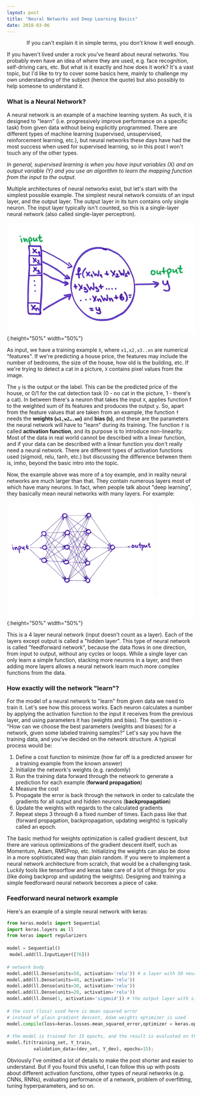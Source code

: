 ```yaml
---
layout: post
title: "Neural Networks and Deep Learning Basics"
date: 2018-03-06
---
```

<div style="text-align: right">If you can't explain it in simple terms, you don't know it well enough.</div>

If you haven't lived under a rock you've heard about neural networks. You probably even have an idea of where they are used,
e.g. face recognition, self-driving cars, etc. But what is it exactly and how does it work?
It's a vast topic, but I'd like to try to cover some basics here, mainly to challenge my own understanding of the subject
(hence the quote) but also possibly to help someone to understand it.

### What is a Neural Network?
A neural network is an example of a machine learning system. As such, it is designed to "learn" (i.e. progressively improve performance on a specific task)
 from given data without being explicitly programmed. There are different types of machine learning (supervised, unsupervised, reinforcement learning, etc.),
 but neural networks these days have had the most success when used for supervised learning, so in this post I won't touch any of the other types.

*In general, supervised learning is when you have input variables (X) and an output variable (Y) and you use an algorithm
to learn the mapping function from the input to the output.*

Multiple architectures of neural networks exist, but let's start with the simplest possible example.
The simplest neural network consists of an input layer, and the output layer. The output layer in its turn contains only single neuron.
The input layer typically isn't counted, so this is a single-layer neural network (also called single-layer perceptron).

![Single Layer](/images/NN-basics-single-layer.png){:height="50%" width="50%"}

As input, we have a training example `X`, where `x1,x2,x3..xn` are numerical "features". If we're predicting a house price,
the features may include the number of bedrooms, the size of the house, how old is the building, etc.
If we're trying to detect a cat in a picture, `X` contains pixel values from the image.

The `y` is the output or the label. This can be the predicted price of the house, or 0/1 for the cat detection task
(0 - no cat in the picture, 1 - there's a cat).
In between there's a neuron that takes the input `X`, applies function f to the weighted sum of its features and produces the output `y`.
So, apart from the feature values that are taken from an example, the function `f` needs the **weights (`w1,w2….wn`)** and **bias (`b`)**,
and these are the parameters the neural network will have to "learn" during its training.
The function `f` is called **activation function**, and its purpose is to introduce non-linearity.
Most of the data in real world cannot be described with a linear function, and if your data can be described with a linear function
you don't really need a neural network. There are different types of activation functions used (sigmoid, relu, tanh, etc.)
but discussing the difference between them is, imho, beyond the basic intro into the topic.

Now, the example above was more of a toy example, and in reality neural networks are much larger than that.
They contain numerous layers most of which have many neurons.
In fact, when people talk about "deep learning", they basically mean neural networks with many layers.
For example:

![Feedforward NN](/images/NN-basics-feedforward.png){:height="50%" width="50%"}

This is a 4 layer neural network (input doesn't count as a layer). Each of the layers except output is called a "hidden layer".
This type of neural network is called "feedforward network", because the data flows in one direction, from input to output,
without any cycles or loops.
While a single layer can only learn a simple function, stacking more neurons in a layer,
and then adding more layers allows a neural network learn much more complex functions from the data.


### How exactly will the network "learn"?
For the model of a neural network to "learn" from given data we need to train it. Let's see how this process works.
Each neuron calculates a number by applying the activation function to the input it receives from the previous layer,
and using parameters it has (weights and bias).
The question is - "How can we choose the best parameters (weights and biases) for a network, given some labeled training samples?"
Let's say you have the training data, and you've decided on the network structure. A typical process would be:
1. Define a cost function to minimize  (how far off is a predicted answer for a training example from the known answer)
2. Initialize the network's weights (e.g. randomly)
3. Run the training data forward through the network to generate a prediction for each example (**forward propagation**)
4. Measure the cost
5. Propagate the error is back through the network in order to calculate the gradients for all output and hidden neurons (**backpropagation**)
6. Update the weights with regards to the calculated gradients
7. Repeat steps 3 through 6 a fixed number of times. Each pass like that (forward propagation, backpropagation, updating weights) is typically called an epoch.

The basic method for weights optimization is called gradient descent, but there are various optimizations of the gradient descent itself,
 such as Momentum, Adam, RMSProp, etc. Initializing the weights can also be done in a more sophisticated way than plain random.
If you were to implement a neural network architecture from scratch, that would be a challenging task.
Luckily tools like tensorflow and keras take care of a lot of things for you (like doing backprop and updating the weights).
Designing and training a simple feedforward neural network becomes a piece of cake.


### Feedforward neural network example
Here's an example of a simple neural network with keras:


```python
from keras.models import Sequential
import keras.layers as ll
from keras import regularizers

model = Sequential()
 model.add(ll.InputLayer([76]))

# network body
model.add(ll.Dense(units=50, activation='relu')) # a layer with 50 neurons each of which has RELU activation function
model.add(ll.Dense(units=40, activation='relu'))
model.add(ll.Dense(units=30, activation='relu'))
model.add(ll.Dense(units=20, activation='relu'))
model.add(ll.Dense(1, activation='sigmoid')) # the output layer with sigmoid activation function

# the cost (loss) used here is mean squared error
# instead of plain gradient descent, Adam weights optimizer is used
model.compile(loss=keras.losses.mean_squared_error,optimizer = keras.optimizers.Adam(lr=0.004, beta_1=0.9, beta_2=0.999, decay=0.0), metrics=["accuracy"])

# the model is trained for 15 epochs, and the result is evaluated on the unseen data (dev_set, Y_dev) using accuracy as an evaluation metric
model.fit(training_set, Y_train,
          validation_data=(dev_set, Y_dev), epochs=15);
```

Obviously I've omitted a lot of details to make the post shorter and easier to understand.
But if you found this useful, I can follow this up with posts about different activation functions,
other types of neural networks (e.g. CNNs, RNNs), evaluating performance of a network, problem of overfitting, tuning hyperparameters, and so on.

